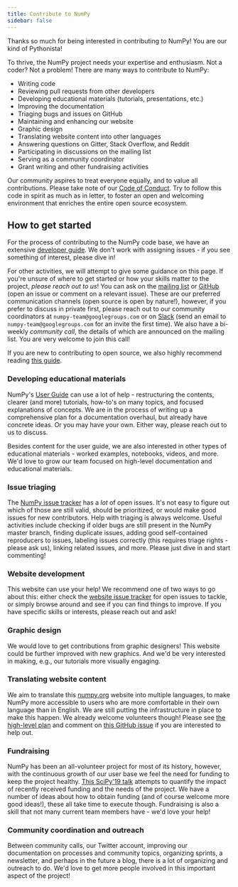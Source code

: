 ```yaml
---
title: Contribute to NumPy
sidebar: false
---
```


Thanks so much for being interested in contributing to NumPy! You are our kind of Pythonista!

To thrive, the NumPy project needs your expertise and enthusiasm. Not a coder? Not a problem! There are many ways to contribute to NumPy:

- Writing code
- Reviewing pull requests from other developers
- Developing educational materials (tutorials, presentations, etc.)
- Improving the documentation
- Triaging bugs and issues on GitHub
- Maintaining and enhancing our website
- Graphic design
- Translating website content into other languages
- Answering questions on Gitter, Stack Overflow, and Reddit
- Participating in discussions on the mailing list
- Serving as a community coordinator
- Grant writing and other fundraising activities

Our community aspires to treat everyone equally, and to value all contributions. Please take note of our [Code of Conduct](/code-of-conduct). Try to follow this code in spirit as much as in letter, to foster an open and welcoming environment that enriches the entire open source ecosystem.

## How to get started

For the process of contributing to the NumPy code base, we have an extensive [developer guide](https://numpy.org/devdocs/dev/index.html#development-process-summary). We don't work with assigning issues - if you see something of interest, please dive in!

For other activities, we will attempt to give some guidance on this page. If you're unsure of where to get started or how your skills matter to the project, _please reach out to us_! You can ask on the [mailing list](https://mail.python.org/mailman/listinfo/numpy-discussion) or [GitHub](http://github.com/numpy/numpy) (open an issue or comment on a relevant issue). These are our preferred communication channels (open source is open by nature!), however, if you prefer to discuss in private first, please reach out to our community coordinators at `numpy-team@googlegroups.com` or on [Slack](https://numpy-team.slack.com) (send an email to `numpy-team@googlegroups.com` for an invite the first time).
We also have a bi-weekly _community call_, the details of which are announced on the mailing list. You are very welcome to join this call!

If you are new to contributing to open source, we also highly recommend reading [this guide](https://opensource.guide/how-to-contribute/).

### Developing educational materials

NumPy's [User Guide](https://numpy.org/devdocs) can use a lot of help -
restructuring the contents, clearer (and more) tutorials, how-to's on many
topics, and focused explanations of concepts. We are in the process of writing
up a comprehensive plan for a documentation overhaul, but already have concrete
ideas. Or you may have your own. Either way, please reach out to us to
discuss.

Besides content for the user guide, we are also interested in other types of
educational materials - worked examples, notebooks, videos, and more. We'd love
to grow our team focused on high-level documentation and educational materials.


### Issue triaging

The [NumPy issue tracker](https://github.com/numpy/numpy/issues) has a _lot_ of open issues. It's not easy to figure out which of those are still valid, should be prioritized, or would make good issues for new contributors. Help with triaging is always welcome. Useful activities include checking if older bugs are still present in the NumPy master branch, finding duplicate issues, adding good self-contained reproducers to issues, labeling issues correctly (this requires triage rights - please ask us), linking related issues, and more. Please just dive in and start commenting!


### Website development

This website can use your help! We recommend one of two ways to go about this: either check the [website issue tracker](https://github.com/numpy/numpy.org) for open issues to tackle, or simply browse around and see if you can find things to improve. If you have specific skills or interests, please reach out and ask!


### Graphic design

We would love to get contributions from graphic designers! This website could be further improved with new graphics. And we'd be very interested in making, e.g., our tutorials more visually engaging.


### Translating website content

We aim to translate this [numpy.org](https://numpy.org) website into multiple languages, to make NumPy more accessible to users who are more comfortable in their own language than in English. We are still putting the infrastructure in place to make this happen. We already welcome volunteers though! Please see [the high-level plan](https://numpy.org/neps/nep-0028-website-redesign.html#translation-multilingual-i18n) and comment on [this GitHub issue](https://github.com/numpy/numpy.org/issues/55) if you are interested to help out.


### Fundraising

NumPy has been an all-volunteer project for most of its history, however, with the continuous growth of our user base we feel the need for funding to keep the project healthy. [This SciPy'19 talk](https://www.youtube.com/watch?v=dBTJD_FDVjU) attempts to quantify the impact of recently received funding and the needs of the project. We have a number of ideas about how to obtain funding (and of course welcome more good ideas!), these all take time to execute though. Fundraising is also a skill that not many current team members have - we'd love your help!


### Community coordination and outreach

Between community calls, our Twitter account, improving our documentation on processes and community topics, organizing sprints, a newsletter, and perhaps in the future a blog, there is a lot of organizing and outreach to do. We'd love to get more people involved in this important aspect of the project!

